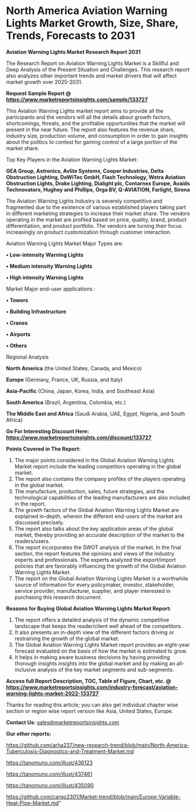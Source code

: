 # North America Aviation Warning Lights Market Growth, Size, Share, Trends, Forecasts to 2031

<strong>Aviation Warning Lights Market Research Report 2031</strong>

The Research Report on Aviation Warning Lights Market is a Skillful and Deep Analysis of the Present Situation and Challenges. This research report also analyzes other important trends and market drivers that will affect market growth over 2025-2031.

<strong>Request Sample Report @ <a href=https://www.marketreportsinsights.com/sample/133727>https://www.marketreportsinsights.com/sample/133727</a></strong>

This Aviation Warning Lights market report aims to provide all the participants and the vendors will all the details about growth factors, shortcomings, threats, and the profitable opportunities that the market will present in the near future. The report also features the revenue share, industry size, production volume, and consumption in order to gain insights about the politics to contest for gaining control of a large portion of the market share.

Top Key Players in the Aviation Warning Lights Market:

<strong>GEA Group, Astronics, Avlite Systems, Cooper Industries, Delta Obstruction Lighting, DeWiTec GmbH, Flash Technology, Wetra Aviation Obstruction Lights, Drake Lighting, Dialight plc, Contarnex Europe, Avaids Technovators, Hughey and Phillips, Orga BV, Q-AVIATION, Farlight, Sirena</strong>

The Aviation Warning Lights Industry is severely competitive and fragmented due to the existence of various established players taking part in different marketing strategies to increase their market share. The vendors operating in the market are profiled based on price, quality, brand, product differentiation, and product portfolio. The vendors are turning their focus increasingly on product customization through customer interaction.

Aviation Warning Lights Market Major Types are:

<strong>• Low-intensity Warning Lights

• Medium intensity Warning Lights

• High intensity Warning Lights</strong>

Market Major end-user applications :

<strong>• Towers

• Building Infrastructure

• Cranes

• Airports

• Others</strong>

Regional Analysis

</u><strong><b>North America</b></strong> (the United States, Canada, and Mexico)

<strong><b>Europe </b></strong>(Germany, France, UK, Russia, and Italy)

<strong><b>Asia-Pacific</b></strong> (China, Japan, Korea, India, and Southeast Asia)

<strong><b>South America</b></strong> (Brazil, Argentina, Colombia, etc.)

<strong><b>The Middle East and Africa</b></strong> (Saudi Arabia, UAE, Egypt, Nigeria, and South Africa)

<strong>Go For Interesting Discount Here: <a href=https://www.marketreportsinsights.com/discount/133727>https://www.marketreportsinsights.com/discount/133727</a></strong>

<strong>Points Covered in The Report:</strong>
<ol>
  <li>The major points considered in the Global Aviation Warning Lights Market report include the leading competitors operating in the global market.</li>
  <li>The report also contains the company profiles of the players operating in the global market.</li>
  <li>The manufacture, production, sales, future strategies, and the technological capabilities of the leading manufacturers are also included in the report.</li>
  <li>The growth factors of the Global Aviation Warning Lights Market are explained in-depth, wherein the different end-users of the market are discussed precisely.</li>
  <li>The report also talks about the key application areas of the global market, thereby providing an accurate description of the market to the readers/users.</li>
  <li>The report incorporates the SWOT analysis of the market. In the final section, the report features the opinions and views of the industry experts and professionals. The experts analyzed the export/import policies that are favorably influencing the growth of the Global Aviation Warning Lights Market.</li>
  <li>The report on the Global Aviation Warning Lights Market is a worthwhile source of information for every policymaker, investor, stakeholder, service provider, manufacturer, supplier, and player interested in purchasing this research document.</li>
</ol>
<strong>Reasons for Buying Global Aviation Warning Lights Market Report:</strong>

<ol>
  <li>The report offers a detailed analysis of the dynamic competitive landscape that keeps the reader/client well ahead of the competitors.</li>
  <li>It also presents an in-depth view of the different factors driving or restraining the growth of the global market.</li>
  <li>The Global Aviation Warning Lights Market report provides an eight-year forecast evaluated on the basis of how the market is estimated to grow.</li>
  <li>It helps in making aware business decisions by having providing thorough insights insights into the global market and by making an all-inclusive analysis of the key market segments and sub-segments.</li>
</ol>
<strong>Access full Report Description, TOC, Table of Figure, Chart, etc. @ <a href=https://www.marketreportsinsights.com/industry-forecast/aviation-warning-lights-market-2022-133727>https://www.marketreportsinsights.com/industry-forecast/aviation-warning-lights-market-2022-133727</a></strong>


Thanks for reading this article; you can also get individual chapter wise section or region wise report version like Asia, United States, Europe.

<strong>Contact Us:</strong>
sales@marketreportsinsights.com

<strong>Our other reports:</strong>

<a href=https://github.com/arha237/new-research-trend/blob/main/North-America-Tuberculosis-Diagnostics-and-Treatment-Market.md>https://github.com/arha237/new-research-trend/blob/main/North-America-Tuberculosis-Diagnostics-and-Treatment-Market.md</a>

<a href=https://tanomuno.com/illust/436123>https://tanomuno.com/illust/436123</a>

<a href=https://tanomuno.com/illust/437461>https://tanomuno.com/illust/437461</a>

<a href=https://tanomuno.com/illust/435090>https://tanomuno.com/illust/435090</a>

<a href=https://github.com/cargo2301/Market-trend/blob/main/Europe-Variable-Heat-Pipe-Market.md>https://github.com/cargo2301/Market-trend/blob/main/Europe-Variable-Heat-Pipe-Market.md</a>"
